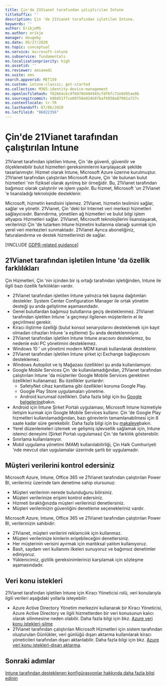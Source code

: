 ```yaml
---
title: Çin'de 21Vianet tarafından çalıştırılan Intune
titleSuffix: ''
description: Çin 'de 21Vianet tarafından işletilen Intune.
keywords: ''
author: ErikjeMS
ms.author: erikje
manager: dougeby
ms.date: 05/27/2020
ms.topic: conceptual
ms.service: microsoft-intune
ms.subservice: fundamentals
ms.localizationpriority: high
ms.assetid: ''
ms.reviewer: amsaeedi
ms.suite: ems
search.appverid: MET150
ms.custom: intune-classic; get-started
ms.collection: M365-identity-device-management
ms.openlocfilehash: f82664cbc9f6970d494945cfdf6fc72e8d95ae8b
ms.sourcegitcommit: b90d51f7ce09750e024b97baf6950a87902a727c
ms.contentlocale: tr-TR
ms.lasthandoff: 07/06/2020
ms.locfileid: "86022356"
---
```

# <a name="intune-operated-by-21vianet-in-china"></a>Çin'de 21Vianet tarafından çalıştırılan Intune  

21Vianet tarafından işletilen Intune, Çin 'de güvenli, güvenilir ve ölçeklenebilir bulut hizmetleri gereksinimlerini karşılayacak şekilde tasarlanmıştır. Hizmet olarak Intune, Microsoft Azure üzerine kurulmuştur. 21Vianet tarafından çalıştırılan Microsoft Azure, Çin 'de bulunan bulut hizmetleri 'nin fiziksel olarak ayrılmış bir örneğidir. Bu, 21Vianet tarafından bağımsız olarak çalıştırılır ve işlem yapılır. Bu hizmet, Microsoft 'un 21Vianet 'e lisansladığı teknolojide desteklenir.

Microsoft, hizmetin kendisini işlemez. 21Vianet, hizmetin teslimini sağlar, sağlar ve yönetir. 21Vianet, Çin 'deki bir Internet veri merkezi hizmetleri sağlayıcısıdır. Barındırma, yönetilen ağ hizmetleri ve bulut bilgi işlem altyapısı Hizmetleri sağlar. 21Vianet, Microsoft teknolojilerini lisanslayarak, verilerinizi Çin 'de tutarken Intune hizmetini kullanma olanağı sunmak için yerel veri merkezleri sunmaktadır. 21Vianet Ayrıca aboneliğiniz, faturalandırma ve destek hizmetlerinizi de sağlar.

[!INCLUDE [GDPR-related guidance](../includes/gdpr-dsr-and-stp-note.md)]

## <a name="feature-differences-in-intune-operated-by-21vianet"></a>21Vianet tarafından işletilen Intune 'da özellik farklılıkları

Çin Hizmetleri, Çin 'nin içinden bir iş ortağı tarafından işletiğinden, Intune ile ilgili bazı özellik farklılıkları vardır. 

- 21Vianet tarafından işletilen Intune yalnızca tek başına dağıtımları destekler. System Center Configuration Manager ile ortak yönetim desteği şu anda geliştirme aşamasındadır.
- Genel bulutlardan bağımsız bulutlarına geçiş desteklenmez. 21Vianet tarafından işletilen Intune 'a geçmeyi ilgilenen müşterilerin el ile geçirilmesi gerekir.
- Kiracı iliştirme özelliği (bulut konsol senaryolarını desteklemek için kayıt olmadan cihazları Intune 'a eşitleme) Şu anda desteklenmiyor.
- 21Vianet tarafından işletilen Intune Intune aracısını desteklemez, bu nedenle eski PC yönetimini desteklemez.
- Windows 10 ' un yönetimi modern MDM kanalı kullanılarak desteklenir.
- 21Vianet tarafından işletilen Intune şirket içi Exchange bağlayıcısını desteklemez.
- Windows Autopilot ve Iş Mağazası özellikleri şu anda kullanılamıyor.
- Google Mobile Services Çin 'de kullanılamadığından, 21Vianet tarafından çalıştırılan Intune 'da müşteriler Google Mobile Services gerektiren özellikleri kullanamaz. Bu özellikler şunlardır:
  - SafetyNet cihaz kanıtlama gibi özellikleri koruma Google Play.
  - Google Play Store uygulamaları yönetme.
  - Android kurumsal özellikleri. Daha fazla bilgi için bu [Google belgelerine](https://support.google.com/work/android/answer/6270910?hl=en)bakın.
- Android için Intune Şirket Portalı uygulaması, Microsoft Intune hizmetiyle iletişim kurmak için Google Mobile Services kullanır. Çin 'de Google Play hizmetleri kullanılamadığından, bazı görevlerin tamamlanabilmesi için 8 saate kadar süre gerekebilir. Daha fazla bilgi için bu [makaleye](https://docs.microsoft.com/mem/intune/apps/manage-without-gms#limitations-of-intune-device-administrator-management-when-gms-is-unavailable)bakın. 
- Yerel düzenlemeleri izlemek ve gelişmiş işlevsellik sağlamak için, Intune istemci deneyimi (Şirket Portalı uygulaması) Çin 'de farklılık gösterebilir.
- Sınırlama kullanılamıyor.
- Mobil uygulama yönetimi (MAM) kullanılabilirliği, Çin Halk Cumhuriyeti 'nde mevcut olan uygulamalar üzerinde şartlı bir uygulamadır.

## <a name="you-control-customer-data"></a>Müşteri verilerini kontrol edersiniz

Microsoft Azure, Intune, Office 365 ve 21Vianet tarafından çalıştırılan Power BI, verileriniz üzerinde tam denetime sahip olursunuz:
- Müşteri verilerinin nerede bulunduğunu bilirsiniz.
- Müşteri verilerinize erişimi kontrol edersiniz.
- Hizmeti bıraktığınızda müşteri verilerinizi denetlersiniz.
- Müşteri verilerinizin güvenliğini denetleme seçenekleriniz vardır.

Microsoft Azure, Intune, Office 365 ve 21Vianet tarafından çalıştırılan Power BI, verilerinizin sahibidir:
- 21Vianet, müşteri verilerini reklamcılık için kullanmaz.
- Müşteri verilerinize kimlerin erişebileceğini denetlersiniz.
- Her müşterinin verisini ayırmak için mantıksal yalıtım kullanıyoruz.
- Basit, saydam veri kullanımı ilkeleri sunuyoruz ve bağımsız denetimler ediniyoruz.
- Yüklenicimiz, gizlilik gereksinimlerinizi karşılamak için sözleşme aşamasındadır.

## <a name="data-subject-requests"></a>Veri konu istekleri

21Vianet tarafından işletilen Intune için Kiracı Yöneticisi rolü, veri konularıyla ilgili verileri aşağıdaki yollarla isteyebilir:

- Azure Active Directory Yönetim merkezini kullanarak bir Kiracı Yöneticisi, Azure Active Directory ve ilgili hizmetlerden bir veri konusunun kalıcı olarak silinmesine neden olabilir. Daha fazla bilgi için bkz. [Azure veri konu istekleri-silme](https://docs.microsoft.com/microsoft-365/compliance/gdpr-dsr-azure?view=o365-worldwide#step-5-delete)
- 21Vianet tarafından çalıştırılan Microsoft Hizmetleri için sistem tarafından oluşturulan Günlükler, veri günlüğü dışarı aktarma kullanılarak kiracı yöneticileri tarafından dışarı aktarılabilir. Daha fazla bilgi için bkz. [Azure veri konu istekleri-dışarı aktarma](https://docs.microsoft.com/microsoft-365/compliance/gdpr-dsr-azure?view=o365-worldwide#step-6-export).

## <a name="next-steps"></a>Sonraki adımlar

[Intune tarafından desteklenen konfigürasyonlar hakkında daha fazla bilgi edinin](supported-devices-browsers.md)